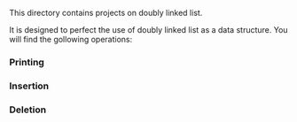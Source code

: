 This directory contains projects on doubly linked list.

It is designed to perfect the use of doubly linked list as a data structure. You will find the gollowing operations:

### Printing
### Insertion
### Deletion 

